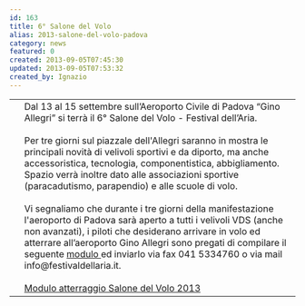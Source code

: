```yaml
---
id: 163
title: 6­­° Salone del Volo
alias: 2013-salone-del-volo-padova
category: news
featured: 0
created: 2013-09-05T07:45:30
updated: 2013-09-05T07:53:32
created_by: Ignazio
---
```

<table border="0">
 <tbody>
  <tr>
   <td style="vertical-align: top; padding-right: 10px;">
    <a href="http://www.festivaldellaria.it/" target="_blank">
     <img alt="" border="0" src="images/stories/2013-padova-salone-del-volo.jpg"/>
    </a>
   </td>
   <td style="vertical-align: top;">
    Dal 13 al 15 settembre sull’Aeroporto Civile di Padova “Gino Allegri” si terrà il 6° Salone del Volo - Festival dell’Aria.
    <br/>
    <br/>
    Per tre giorni sul piazzale dell'Allegri saranno in mostra le principali novità di velivoli sportivi e da diporto, ma anche accessoristica, tecnologia, componentistica, abbigliamento. Spazio verrà inoltre dato alle associazioni sportive (paracadutismo, parapendio) e alle scuole di volo.
    <br/>
    <br/>
    Vi segnaliamo che durante i tre giorni della manifestazione l'aeroporto di Padova sarà aperto a tutti i velivoli VDS (anche non avanzati), i piloti che desiderano arrivare in volo ed atterrare all’aeroporto Gino Allegri sono pregati di compilare il seguente
    <a href="http://www.festivaldellaria.it/wp-content/uploads/2013/07/Modulo-att.ggio-Salone-del-Volo-13-PILOTI-comp..doc" target="_blank">
     modulo
    </a>
    ed inviarlo via fax 041 5334760 o via mail info@festivaldellaria.it.
    <br/>
    <br/>
    <a href="http://www.festivaldellaria.it/wp-content/uploads/2013/07/Modulo-att.ggio-Salone-del-Volo-13-PILOTI-comp..doc">
     Modulo atterraggio Salone del Volo 2013
    </a>
   </td>
  </tr>
 </tbody>
</table>
